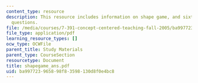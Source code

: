 ```yaml
---
content_type: resource
description: This resource includes information on shape game, and sixteen related
  questions.
file: /media/courses/7-391-concept-centered-teaching-fall-2005/ba997723965898f83598130d8f0e4bc8_shapegame_ans.pdf
file_type: application/pdf
learning_resource_types: []
ocw_type: OCWFile
parent_title: Study Materials
parent_type: CourseSection
resourcetype: Document
title: shapegame_ans.pdf
uid: ba997723-9658-98f8-3598-130d8f0e4bc8
---
```

